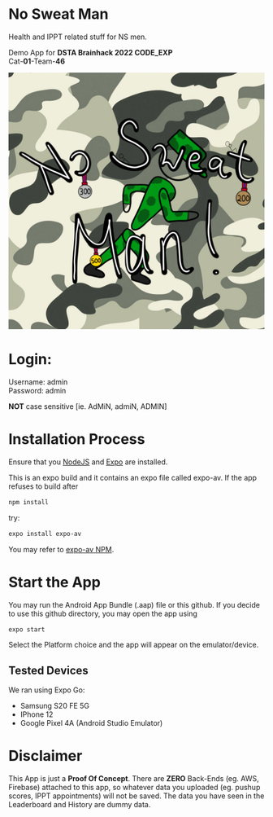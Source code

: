 # No Sweat Man

Health and IPPT related stuff for NS men.

Demo App for **DSTA Brainhack 2022 CODE_EXP**\
Cat-**01**-Team-**46**

![Logo](https://github.com/thekopiman/nosweatman/blob/main/assets/icon.png)

# Login:

Username: admin  
Password: admin

**NOT** case sensitive [ie. AdMiN, admiN, ADMIN]

# Installation Process

Ensure that you [NodeJS](https://nodejs.org/en/) and [Expo](https://docs.expo.dev/get-started/installation/) are installed.

This is an expo build and it contains an expo file called expo-av.
If the app refuses to build after

```bash
npm install
```

try:

```bash
expo install expo-av
```

You may refer to [expo-av NPM](https://www.npmjs.com/package/expo-av).

# Start the App

You may run the Android App Bundle (.aap) file or this github. If you decide to use this github directory, you may open the app using

```bash
expo start
```

Select the Platform choice and the app will appear on the emulator/device.

## Tested Devices

We ran using Expo Go:

- Samsung S20 FE 5G
- IPhone 12
- Google Pixel 4A (Android Studio Emulator)

# Disclaimer
This App is just a **Proof Of Concept**. There are **ZERO** Back-Ends (eg. AWS, Firebase) attached to this app, so whatever data you uploaded (eg. pushup scores, IPPT appointments) will not be saved. The data you have seen in the Leaderboard and History are dummy data.
